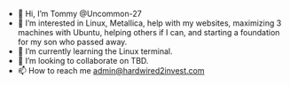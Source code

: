 - 👋 Hi, I’m Tommy @Uncommon-27
- 👀 I’m interested in Linux, Metallica, help with my websites, maximizing 3 machines with Ubuntu, helping others if I can, and starting a foundation for my son who passed away.
- 🌱 I’m currently learning the Linux terminal.
- 💞️ I’m looking to collaborate on TBD.
- 📫 How to reach me admin@hardwired2invest.com

<!---
Uncommon-27/Uncommon-27 is a ✨ special ✨ repository because its `README.md` (this file) appears on your GitHub profile.
You can click the Preview link to take a look at your changes.
--->
